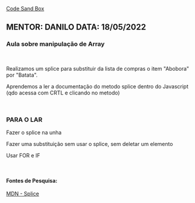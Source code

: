 [Code Sand Box](https://codesandbox.io/live/a8ef62324b8?file=/src/2022-05-10.js)

## MENTOR: DANILO        DATA: 18/05/2022

### Aula sobre manipulação de Array

<br>

Realizamos um splice para substituir da lista de compras o item "Abobora" por "Batata".

Aprendemos a ler a documentação do metodo splice dentro do Javascript (qdo acessa com CRTL e clicando no metodo)

<br>

### PARA O LAR

Fazer o splice na unha

Fazer uma substituição sem usar o splice, sem deletar um elemento

Usar FOR e IF

<br>

#### Fontes de Pesquisa:
[MDN - Splice](https://developer.mozilla.org/pt-BR/docs/Web/JavaScript/Reference/Global_Objects/Array/splice)